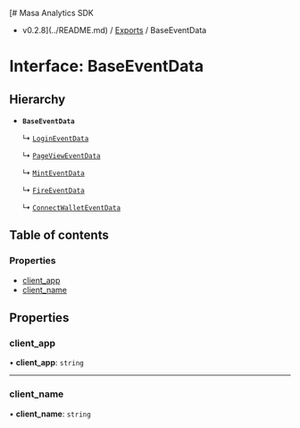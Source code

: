 [# Masa Analytics SDK
 - v0.2.8](../README.md) / [Exports](../modules.md) / BaseEventData

# Interface: BaseEventData

## Hierarchy

- **`BaseEventData`**

  ↳ [`LoginEventData`](LoginEventData.md)

  ↳ [`PageViewEventData`](PageViewEventData.md)

  ↳ [`MintEventData`](MintEventData.md)

  ↳ [`FireEventData`](FireEventData.md)

  ↳ [`ConnectWalletEventData`](ConnectWalletEventData.md)

## Table of contents

### Properties

- [client\_app](BaseEventData.md#client_app)
- [client\_name](BaseEventData.md#client_name)

## Properties

### client\_app

• **client\_app**: `string`

___

### client\_name

• **client\_name**: `string`
